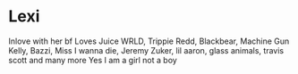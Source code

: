 # Lexi
Inlove with her bf
Loves Juice WRLD, Trippie Redd, Blackbear, Machine Gun Kelly, Bazzi, Miss I wanna die, Jeremy Zuker, lil aaron, glass animals, travis scott and many more
Yes I am a girl not a boy

